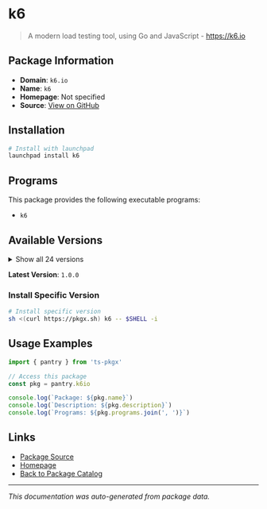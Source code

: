 # k6

> A modern load testing tool, using Go and JavaScript - https://k6.io

## Package Information

- **Domain**: `k6.io`
- **Name**: `k6`
- **Homepage**: Not specified
- **Source**: [View on GitHub](https://github.com/pkgxdev/pantry/tree/main/projects/k6.io/package.yml)

## Installation

```bash
# Install with launchpad
launchpad install k6
```

## Programs

This package provides the following executable programs:

- `k6`

## Available Versions

<details>
<summary>Show all 24 versions</summary>

- `1.0.0`, `0.59.0`, `0.58.0`, `0.57.0`, `0.56.0`
- `0.55.2`, `0.55.1`, `0.55.0`, `0.54.0`, `0.53.0`
- `0.52.0`, `0.51.0`, `0.50.0`, `0.49.0`, `0.48.0`
- `0.47.0`, `0.46.0`, `0.45.1`, `0.45.0`, `0.44.1`
- `0.44.0`, `0.43.1`, `0.43.0`, `0.42.0`

</details>

**Latest Version**: `1.0.0`

### Install Specific Version

```bash
# Install specific version
sh <(curl https://pkgx.sh) k6 -- $SHELL -i
```

## Usage Examples

```typescript
import { pantry } from 'ts-pkgx'

// Access this package
const pkg = pantry.k6io

console.log(`Package: ${pkg.name}`)
console.log(`Description: ${pkg.description}`)
console.log(`Programs: ${pkg.programs.join(', ')}`)
```

## Links

- [Package Source](https://github.com/pkgxdev/pantry/tree/main/projects/k6.io/package.yml)
- [Homepage](#)
- [Back to Package Catalog](../package-catalog.md)

---

*This documentation was auto-generated from package data.*
